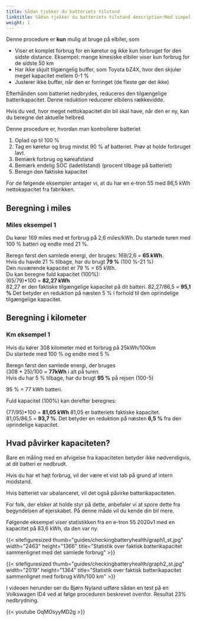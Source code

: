 ```yaml
---
title: Sådan tjekker du batteriets tilstand
linktitle: Sådan tjekker du batteriets tilstand description:Med simpel matematik er det muligt at verificere batteriets generelle status. Denne guide forklarer hvordan.
weight: 1
---
```

<!-- markdownlint-disable MD033 -->
<div class="alert alert-warning" role="alert">
    Denne procedure er <b>kun</b> mulig at bruge på elbiler, som
    <ul>
    <li>Viser et komplet forbrug for en køretur og ikke kun forbruget for den sidste distance. Eksempel: mange kinesiske elbiler viser kun forbrug for de sidste 50 km</li>
    <li>Har ikke skjult tilgængelig buffer, som Toyota bZ4X, hvor den skjuler meget kapacitet mellem 0-1 %</li>
    <li>Justerer ikke buffer, når den er forringet (de fleste gør det ikke)</li>
    </ul>
</div>

Efterhånden som batteriet nedbrydes, reduceres den tilgængelige batterikapacitet. Denne reduktion reducerer elbilens rækkevidde.

Hvis du ved, hvor meget nettokapacitet din bil skal have, når den er ny, kan du beregne det aktuelle helbred.

Denne procedure er, hvordan man kontrollerer batteriet

1. Oplad op til 100 %
2. Tag en køretur og brug mindst 90 % af batteriet. Prøv at holde forbruget lavt.
3. Bemærk forbrug og køreafstand
4. Bemærk endelig SOC (ladetilstand) (procent tilbage på batteriet)
5. Beregn den faktiske kapacitet

For de følgende eksempler antager vi, at du har en e-tron 55 med 86,5 kWh nettokapacitet fra fabrikken.

## Beregning i miles

### Miles eksempel 1

Du kører 169 miles med et forbrug på 2,6 miles/kWh. Du startede turen med 100 % batteri og endte med 21 %.

Beregn først den samlede energi, der bruges: 169/2,6 = <b>65 kWh</b>.<br>
Hvis du havde 21 % tilbage, har du brugt <b>79 %</b> (100 %-21 %)<br>
Den nuværende kapacitet er 79 % = 65 kWh.<br>
Du kan beregne fuld kapacitet (100%):<br>
(65/79)*100 = <b>82,27 kWh</b><br>
82,27 er den faktiske tilgængelige kapacitet på dit batteri.
82,27/86,5 = <b>95,1 %</b>
Det betyder en reduktion på næsten 5 % i forhold til den oprindelige tilgængelige kapacitet.

## Beregning i kilometer

### Km eksempel 1

Hvis du kører 308 kilometer med et forbrug på 25kWh/100km<br>
Du startede med 100 % og endte med 5 %<br>

Beregn først den samlede energi, der bruges<br>
(308 * 25)/100 = <b>77kWh</b> i alt på turen.<br>
Hvis du har 5 % tilbage, har du brugt <b>95 %</b> på rejsen (100-5)<br>

95 % = 77 kWh batteri.<br>

Fuld kapacitet (100%) kan derefter beregnes:<br>

(77/95)*100 = <b>81,05 kWh</b>
81,05 er batteriets faktiske kapacitet.<br>
81,05/86,5 = <b>93,7 %</b>. Det betyder en reduktion på næsten <b>6,5 %</b> fra den oprindelige kapacitet.

## Hvad påvirker kapaciteten?

Bare en måling med en afvigelse fra kapaciteten betyder ikke nødvendigvis, at dit batteri er nedbrudt.

Hvis du har et højt forbrug, vil der være et vist tab på grund af intern modstand.

Hvis batteriet var ubalanceret, vil det også påvirke batterikapaciteten.

For folk, der elsker at holde styr på dette, anbefaler vi at spore dette fra begyndelsen af ​​ejerskabet. På denne måde vil du kende din bil mere.

Følgende eksempel viser statistikken fra en e-tron 55 2020v1 med en kapacitet på 83,6 kWh, da den var ny.

{{< sitefiguresized thumb="guides/checkingbatteryhealth/graph1_st.jpg" width="2463" height="1366" title="Statistik over faktisk batterikapacitet sammenlignet med det samlede forbrug" >}}

{{< sitefiguresized thumb="guides/checkingbatteryhealth/graph2_st.jpg" width="2019" height="1364" title="Statistik over faktisk batterikapacitet sammenlignet med forbrug kWh/100 km" >}}

I videoen herunder ser du Bjørn Nyland udføre sådan en test på en Volkswagen ID4 ved at følge proceduren beskrevet ovenfor. Resultat 23% nedbrydning.

{{< youtube OqMOsyyMD2g >}}